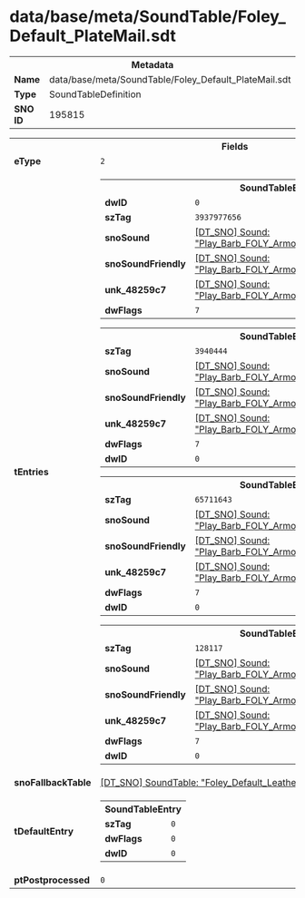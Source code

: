 <h1>data/base/meta/SoundTable/Foley_Default_PlateMail.sdt</h1><table><tr><th colspan="100%">Metadata</th></tr><tr><td><b>Name</b></td><td>data/base/meta/SoundTable/Foley_Default_PlateMail.sdt</td></tr><tr><td><b>Type</b></td><td>SoundTableDefinition</td></tr><tr><td><b>SNO ID</b></td><td>195815</td></tr></table>

<table><tr><th colspan="100%">Fields</th></tr><tr><td><b>eType</b></td><td><code>2</code></td></tr><tr><td><b>tEntries</b></td><td><table><tr><th colspan="100%">SoundTableEntry</th></tr><tr><td><b>dwID</b></td><td><code>0</code></td></tr><tr><td><b>szTag</b></td><td><code>3937977656</code></td></tr><tr><td><b>snoSound</b></td><td><a href="..\Sound\Play_Barb_FOLY_Armor_PlateMail_Attack_1P.snd.md">[DT_SNO] Sound: "Play_Barb_FOLY_Armor_PlateMail_Attack_1P"</a></td></tr><tr><td><b>snoSoundFriendly</b></td><td><a href="..\Sound\Play_Barb_FOLY_Armor_PlateMail_Attack_3P_Friendly.snd.md">[DT_SNO] Sound: "Play_Barb_FOLY_Armor_PlateMail_Attack_3P_Friendly"</a></td></tr><tr><td><b>unk_48259c7</b></td><td><a href="..\Sound\Play_Barb_FOLY_Armor_PlateMail_Attack_3P_Enemy.snd.md">[DT_SNO] Sound: "Play_Barb_FOLY_Armor_PlateMail_Attack_3P_Enemy"</a></td></tr><tr><td><b>dwFlags</b></td><td><code>7</code></td></tr></table>


<table><tr><th colspan="100%">SoundTableEntry</th></tr><tr><td><b>szTag</b></td><td><code>3940444</code></td></tr><tr><td><b>snoSound</b></td><td><a href="..\Sound\Play_Barb_FOLY_Armor_PlateMail_Jump_1P.snd.md">[DT_SNO] Sound: "Play_Barb_FOLY_Armor_PlateMail_Jump_1P"</a></td></tr><tr><td><b>snoSoundFriendly</b></td><td><a href="..\Sound\Play_Barb_FOLY_Armor_PlateMail_Jump_3P_Friendly.snd.md">[DT_SNO] Sound: "Play_Barb_FOLY_Armor_PlateMail_Jump_3P_Friendly"</a></td></tr><tr><td><b>unk_48259c7</b></td><td><a href="..\Sound\Play_Barb_FOLY_Armor_PlateMail_Jump_3P_Enemy.snd.md">[DT_SNO] Sound: "Play_Barb_FOLY_Armor_PlateMail_Jump_3P_Enemy"</a></td></tr><tr><td><b>dwFlags</b></td><td><code>7</code></td></tr><tr><td><b>dwID</b></td><td><code>0</code></td></tr></table>


<table><tr><th colspan="100%">SoundTableEntry</th></tr><tr><td><b>szTag</b></td><td><code>65711643</code></td></tr><tr><td><b>snoSound</b></td><td><a href="..\Sound\Play_Barb_FOLY_Armor_PlateMail_JumpLand_1P.snd.md">[DT_SNO] Sound: "Play_Barb_FOLY_Armor_PlateMail_JumpLand_1P"</a></td></tr><tr><td><b>snoSoundFriendly</b></td><td><a href="..\Sound\Play_Barb_FOLY_Armor_PlateMail_JumpLand_3P_Friendly.snd.md">[DT_SNO] Sound: "Play_Barb_FOLY_Armor_PlateMail_JumpLand_3P_Friendly"</a></td></tr><tr><td><b>unk_48259c7</b></td><td><a href="..\Sound\Play_Barb_FOLY_Armor_PlateMail_JumpLand_3P_Friendly.snd.md">[DT_SNO] Sound: "Play_Barb_FOLY_Armor_PlateMail_JumpLand_3P_Friendly"</a></td></tr><tr><td><b>dwFlags</b></td><td><code>7</code></td></tr><tr><td><b>dwID</b></td><td><code>0</code></td></tr></table>


<table><tr><th colspan="100%">SoundTableEntry</th></tr><tr><td><b>szTag</b></td><td><code>128117</code></td></tr><tr><td><b>snoSound</b></td><td><a href="..\Sound\Play_Barb_FOLY_Armor_PlateMail_Run_1P.snd.md">[DT_SNO] Sound: "Play_Barb_FOLY_Armor_PlateMail_Run_1P"</a></td></tr><tr><td><b>snoSoundFriendly</b></td><td><a href="..\Sound\Play_Barb_FOLY_Armor_PlateMail_Run_3P_Friendly.snd.md">[DT_SNO] Sound: "Play_Barb_FOLY_Armor_PlateMail_Run_3P_Friendly"</a></td></tr><tr><td><b>unk_48259c7</b></td><td><a href="..\Sound\Play_Barb_FOLY_Armor_PlateMail_Run_3P_Enemy.snd.md">[DT_SNO] Sound: "Play_Barb_FOLY_Armor_PlateMail_Run_3P_Enemy"</a></td></tr><tr><td><b>dwFlags</b></td><td><code>7</code></td></tr><tr><td><b>dwID</b></td><td><code>0</code></td></tr></table>


</td></tr><tr><td><b>snoFallbackTable</b></td><td><a href="Foley_Default_Leather.sdt.md">[DT_SNO] SoundTable: "Foley_Default_Leather"</a></td></tr><tr><td><b>tDefaultEntry</b></td><td><table><tr><th colspan="100%">SoundTableEntry</th></tr><tr><td><b>szTag</b></td><td><code>0</code></td></tr><tr><td><b>dwFlags</b></td><td><code>0</code></td></tr><tr><td><b>dwID</b></td><td><code>0</code></td></tr></table>

</td></tr><tr><td><b>ptPostprocessed</b></td><td><code>0</code></td></tr></table>

